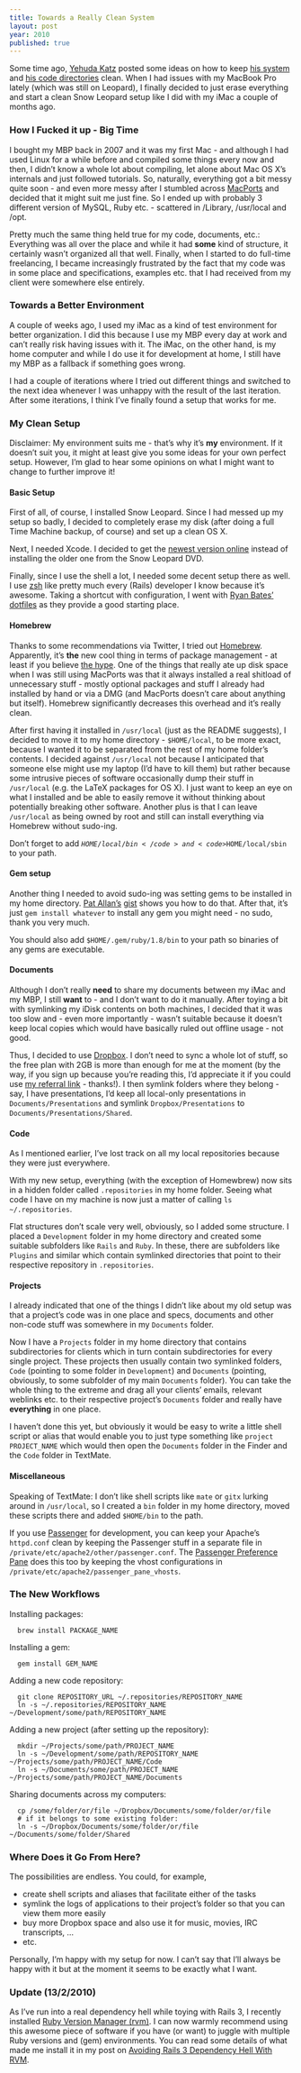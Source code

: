 ```yaml
---
title: Towards a Really Clean System
layout: post
year: 2010
published: true
---
```


Some time ago, [Yehuda Katz](http://yehudakatz.com/) posted some ideas
on how to keep [his
system](http://yehudakatz.com/2009/05/15/quest-for-a-clean-machine/) and
[his code
directories](http://yehudakatz.com/2009/05/30/my-code-directory/) clean.
When I had issues with my MacBook Pro lately (which was still on
Leopard), I finally decided to just erase everything and start a clean
Snow Leopard setup like I did with my iMac a couple of months ago.

### How I Fucked it up - Big Time

I bought my MBP back in 2007 and it was my first Mac - and although I
had used Linux for a while before and compiled some things every now and
then, I didn’t know a whole lot about compiling, let alone about Mac OS
X’s internals and just followed tutorials. So, naturally, everything got
a bit messy quite soon - and even more messy after I stumbled across
[MacPorts](http://www.macports.org/) and decided that it might suit me
just fine. So I ended up with probably 3 different version of MySQL,
Ruby etc. - scattered in /Library, /usr/local and /opt.

Pretty much the same thing held true for my code, documents, etc.:
Everything was all over the place and while it had **some** kind of
structure, it certainly wasn’t organized all that well. Finally, when I
started to do full-time freelancing, I became increasingly frustrated by
the fact that my code was in some place and specifications, examples
etc. that I had received from my client were somewhere else entirely.

### Towards a Better Environment

A couple of weeks ago, I used my iMac as a kind of test environment for
better organization. I did this because I use my MBP every day at work
and can’t really risk having issues with it. The iMac, on the other
hand, is my home computer and while I do use it for development at home,
I still have my MBP as a fallback if something goes wrong.

I had a couple of iterations where I tried out different things and
switched to the next idea whenever I was unhappy with the result of the
last iteration. After some iterations, I think I’ve finally found a
setup that works for me.

### My Clean Setup

Disclaimer: My environment suits me - that’s why it’s **my**
environment. If it doesn’t suit you, it might at least give you some
ideas for your own perfect setup. However, I’m glad to hear some
opinions on what I might want to change to further improve it!

#### Basic Setup

First of all, of course, I installed Snow Leopard. Since I had messed up
my setup so badly, I decided to completely erase my disk (after doing a
full Time Machine backup, of course) and set up a clean OS X.

Next, I needed Xcode. I decided to get the [newest version
online](http://developer.apple.com/tools/xcode/) instead of installing
the older one from the Snow Leopard DVD.

Finally, since I use the shell a lot, I needed some decent setup there
as well. I use [zsh](http://www.zsh.org/) like pretty much every (Rails)
developer I know because it’s awesome. Taking a shortcut with
configuration, I went with [Ryan Bates’](http://railscasts.com)
[dotfiles](http://github.com/ryanb/dotfiles) as they provide a good
starting place.

#### Homebrew

Thanks to some recommendations via Twitter, I tried out
[Homebrew](http://github.com/mxcl/homebrew). Apparently, it’s **the**
new cool thing in terms of package management - at least if you believe
[the hype](http://twitter.com/#search?q=%40machomebrew). One of the
things that really ate up disk space when I was still using MacPorts was
that it always installed a real shitload of unnecessary stuff - mostly
optional packages and stuff I already had installed by hand or via a DMG
(and MacPorts doesn’t care about anything but itself). Homebrew
significantly decreases this overhead and it’s really clean.

After first having it installed in <code>/usr/local</code> (just as the
README suggests), I decided to move it to my home directory -
<code>$HOME/local</code>, to be more exact, because I wanted it to be
separated from the rest of my home folder’s contents. I decided against
<code>/usr/local</code> not because I anticipated that someone else
might use my laptop (I’d have to kill them) but rather because some
intrusive pieces of software occasionally dump their stuff in
<code>/usr/local</code> (e.g. the LaTeX packages for OS X). I just want
to keep an eye on what I installed and be able to easily remove it
without thinking about potentially breaking other software. Another plus
is that I can leave <code>/usr/local</code> as being owned by root and
still can install everything via Homebrew without sudo-ing.

Don’t forget to add <code>$HOME/local/bin</code> and
<code>$HOME/local/sbin</code> to your path.

#### Gem setup

Another thing I needed to avoid sudo-ing was setting gems to be
installed in my home directory. [Pat
Allan’s](http://freelancing-gods.com)
[gist](http://gist.github.com/217895) shows you how to do that. After
that, it’s just <code>gem install whatever</code> to install any gem you
might need - no sudo, thank you very much.

You should also add <code>$HOME/.gem/ruby/1.8/bin</code> to your path so
binaries of any gems are executable.

#### Documents

Although I don’t really **need** to share my documents between my iMac
and my MBP, I still **want** to - and I don’t want to do it manually.
After toying a bit with symlinking my iDisk contents on both machines, I
decided that it was too slow and - even more importantly - wasn’t
suitable because it doesn’t keep local copies which would have basically
ruled out offline usage - not good.

Thus, I decided to use [Dropbox](http://www.dropbox.com/). I don’t need
to sync a whole lot of stuff, so the free plan with 2GB is more than
enough for me at the moment (by the way, if you sign up because you’re
reading this, I’d appreciate it if you could use [my referral
link](https://www.dropbox.com/referrals/NTMyMjM2Mjc5) - thanks!). I then
symlink folders where they belong - say, I have presentations, I’d keep
all local-only presentations in <code>Documents/Presentations</code> and
symlink <code>Dropbox/Presentations</code> to
<code>Documents/Presentations/Shared</code>.

#### Code

As I mentioned earlier, I’ve lost track on all my local repositories
because they were just everywhere.

With my new setup, everything (with the exception of Homewbrew) now sits
in a hidden folder called <code>.repositories</code> in my home folder.
Seeing what code I have on my machine is now just a matter of calling
<code>ls \~/.repositories</code>.

Flat structures don’t scale very well, obviously, so I added some
structure. I placed a <code>Development</code> folder in my home
directory and created some suitable subfolders like <code>Rails</code>
and <code>Ruby</code>. In these, there are subfolders like
<code>Plugins</code> and similar which contain symlinked directories
that point to their respective repository in <code>.repositories</code>.

#### Projects

I already indicated that one of the things I didn’t like about my old
setup was that a project’s code was in one place and specs, documents
and other non-code stuff was somewhere in my <code>Documents</code>
folder.

Now I have a <code>Projects</code> folder in my home directory that
contains subdirectories for clients which in turn contain subdirectories
for every single project. These projects then usually contain two
symlinked folders, <code>Code</code> (pointing to some folder in
<code>Development</code>) and <code>Documents</code> (pointing,
obviously, to some subfolder of my main <code>Documents</code> folder).
You can take the whole thing to the extreme and drag all your clients’
emails, relevant weblinks etc. to their respective project’s
<code>Documents</code> folder and really have **everything** in one
place.

I haven’t done this yet, but obviously it would be easy to write a
little shell script or alias that would enable you to just type
something like <code>project PROJECT_NAME</code> which would then open
the <code>Documents</code> folder in the Finder and the
<code>Code</code> folder in TextMate.

#### Miscellaneous

Speaking of TextMate: I don’t like shell scripts like <code>mate</code>
or <code>gitx</code> lurking around in <code>/usr/local</code>, so I
created a <code>bin</code> folder in my home directory, moved these
scripts there and added <code>$HOME/bin</code> to the path.

If you use [Passenger](http://www.modrails.com/) for development, you
can keep your Apache’s <code>httpd.conf</code> clean by keeping the
Passenger stuff in a separate file in
<code>/private/etc/apache2/other/passenger.conf</code>. The [Passenger
Preference
Pane](http://www.fngtps.com/2008/09/passenger-preference-pane-v1-1) does
this too by keeping the vhost configurations in
<code>/private/etc/apache2/passenger_pane_vhosts</code>.

### The New Workflows

Installing packages:

      brew install PACKAGE_NAME

Installing a gem:

      gem install GEM_NAME

Adding a new code repository:

      git clone REPOSITORY_URL ~/.repositories/REPOSITORY_NAME
      ln -s ~/.repositories/REPOSITORY_NAME ~/Development/some/path/REPOSITORY_NAME

Adding a new project (after setting up the repository):

      mkdir ~/Projects/some/path/PROJECT_NAME
      ln -s ~/Development/some/path/REPOSITORY_NAME ~/Projects/some/path/PROJECT_NAME/Code
      ln -s ~/Documents/some/path/PROJECT_NAME ~/Projects/some/path/PROJECT_NAME/Documents

Sharing documents across my computers:

      cp /some/folder/or/file ~/Dropbox/Documents/some/folder/or/file
      # if it belongs to some existing folder:
      ln -s ~/Dropbox/Documents/some/folder/or/file ~/Documents/some/folder/Shared

### Where Does it Go From Here?

The possibilities are endless. You could, for example,

-   create shell scripts and aliases that facilitate either of the tasks
-   symlink the logs of applications to their project’s folder so that
    you can view them more easily
-   buy more Dropbox space and also use it for music, movies, IRC
    transcripts, …
-   etc.

Personally, I’m happy with my setup for now. I can’t say that I’ll
always be happy with it but at the moment it seems to be exactly what I
want.

### Update (13/2/2010)

As I’ve run into a real dependency hell while toying with Rails 3, I
recently installed [Ruby Version Manager
(rvm)](http://rvm.beginrescueend.com/). I can now warmly recommend using
this awesome piece of software if you have (or want) to juggle with
multiple Ruby versions and (gem) environments. You can read some details
of what made me install it in my post on [Avoiding Rails 3 Dependency
Hell With RVM](/2010/02/13/avoiding-rails-3-dependency-hell-with-rvm/).
